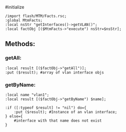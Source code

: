#initialize

```
/import flash/MTM/Facts.rsc;
:global MtmFacts;
:local nsStr "getInterfaces()->getVLAN()";
:local factObj [($MtmFacts->"execute") nsStr=$nsStr];
```

## Methods:

### getAll:

```
:local result [($factObj->"getAll")];
:put ($result); #array of vlan interface objs
```

### getByName:

```
:local name "vlan1";
:local result [($factObj->"getByName") $name];

:if ([:typeof $result] != "nil") do={
	:put ($result); #Instance of an vlan interface;
} else={
	#interface with that name does not exist
}
```